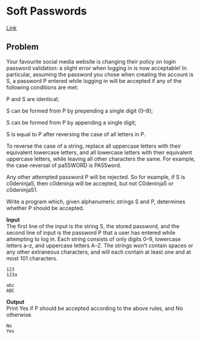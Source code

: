 # Soft Passwords <!-- omit in toc -->

[Link](https://open.kattis.com/problems/softpasswords)

## Problem
Your favourite social media website is changing their policy on login password validation: a slight error when logging in is now acceptable! In particular, assuming the password you chose when creating the account is S, a password P entered while logging in will be accepted if any of the following conditions are met:

P and S are identical;

S can be formed from P by prepending a single digit (0–9);

S can be formed from P by appending a single digit;

S is equal to P after reversing the case of all letters in P.

To reverse the case of a string, replace all uppercase letters with their equivalent lowercase letters, and all lowercase letters with their equivalent uppercase letters, while leaving all other characters the same. For example, the case-reversal of pa55WORD is PA55word.

Any other attempted password P will be rejected. So for example, if S is c0deninja5, then c0deninja will be accepted, but not C0deninja5 or c0deninja51.

Write a program which, given alphanumeric strings S and P, determines whether P should be accepted.

**Input**  
The first line of the input is the string S, the stored password, and the second line of input is the password P that a user has entered while attempting to log in. Each string consists of only digits 0–9, lowercase letters a–z, and uppercase letters A–Z. The strings won’t contain spaces or any other extraneous characters, and will each contain at least one and at most 101 characters.

```
123
123a

abc
ABC
```

**Output**  
Print Yes if P should be accepted according to the above rules, and No otherwise.

```
No
Yes
```
